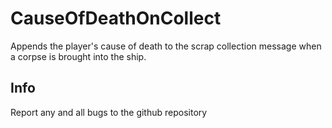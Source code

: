 # CauseOfDeathOnCollect

Appends the player's cause of death to the scrap collection message when a corpse is brought into the ship.

## Info

Report any and all bugs to the github repository